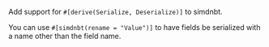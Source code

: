 Add support for `#[derive(Serialize, Deserialize)]` to simdnbt.

You can use `#[simdnbt(rename = "Value")]` to have fields be serialized with a name other than the field name.

